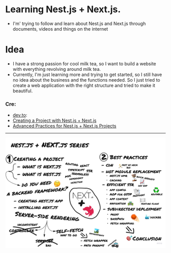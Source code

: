 # Learning Nest.js + Next.js.
- I'm' trying to follow and learn about Nest.js and Next.js through documents, videos and things on the internet

# Idea
- I have a strong passion for cool milk tea, so I want to build a website with everything revolving around milk tea.
- Currently, I'm just learning more and trying to get started, so I still have no idea about the business and the functions needed. So I just tried to create a web application with the right structure and tried to make it beautiful.

### Cre:
- [dev.to](https://dev.to/yakovlev_alexey):
- [Creating a Project with Nest.js + Next.js](https://dev.to/yakovlev_alexey/creating-a-project-with-nestjs-nextjs-3i1i)
- [Advanced Practices for Nest.js + Next.js Projects](https://dev.to/yakovlev_alexey/advanced-practices-for-nestjs-nextjs-projects-36g9)

---

![Short summary as a miro board](/docs/images/board.jpg)
